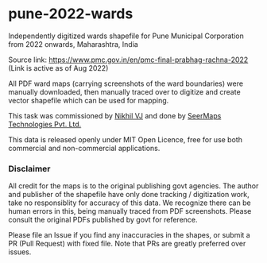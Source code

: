 # pune-2022-wards
Independently digitized wards shapefile for Pune Municipal Corporation from 2022 onwards, Maharashtra, India

Source link: https://www.pmc.gov.in/en/pmc-final-prabhag-rachna-2022 (Link is active as of Aug 2022)

All PDF ward maps (carrying screenshots of the ward boundaries) were manually downloaded, then manually traced over to digitize and create vector shapefile which can be used for mapping.

This task was commissioned by [Nikhil VJ](https://nikhilvj.co.in) and done by [SeerMaps Technologies Pvt. Ltd.](http://www.seermaps.com/)

This data is released openly under MIT Open Licence, free for use both commercial and non-commercial applications.

### Disclaimer
All credit for the maps is to the original publishing govt agencies. The author and publisher of the shapefile have only done tracking / digitization work, take no responsiblity for accuracy of this data. We recognize there can be human errors in this, being manually traced from PDF screenshots. Please consult the original PDFs published by govt for reference. 

Please file an Issue if you find any inaccuracies in the shapes, or submit a PR (Pull Request) with fixed file. Note that PRs are greatly preferred over issues.
